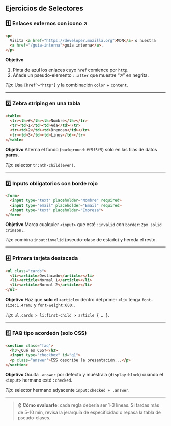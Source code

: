 ## Ejercicios de Selectores

### 1️⃣ Enlaces externos con icono ↗

```html
<p>
  Visita <a href="https://developer.mozilla.org">MDN</a> o nuestra
  <a href="/guia-interna">guía interna</a>.
</p>
```

**Objetivo**

1. Pinta de azul los enlaces cuyo `href` comience por `http`.
2. Añade un pseudo-elemento `::after` que muestre “↗” en negrita.

*Tip*: Usa `[href^="http"]` y la combinación `color` + `content`.

---

### 2️⃣ Zebra striping en una tabla

```html
<table>
  <tr><th>#</th><th>Nombre</th></tr>
  <tr><td>1</td><td>Ada</td></tr>
  <tr><td>2</td><td>Brendan</td></tr>
  <tr><td>3</td><td>Linus</td></tr>
</table>
```

**Objetivo**
Alterna el fondo (`background:#f5f5f5`) solo en las filas de datos **pares**.

*Tip*: selector `tr:nth-child(even)`.

---

### 3️⃣ Inputs obligatorios con borde rojo

```html
<form>
  <input type="text" placeholder="Nombre" required>
  <input type="email" placeholder="Email" required>
  <input type="text" placeholder="Empresa">
</form>
```

**Objetivo**
Marca cualquier `<input>` que esté `:invalid` con `border:2px solid crimson;`.

*Tip*: combina `input:invalid` (pseudo-clase de estado) y hereda el resto.

---

### 4️⃣ Primera tarjeta destacada

```html
<ul class="cards">
  <li><article>Destacado</article></li>
  <li><article>Normal 1</article></li>
  <li><article>Normal 2</article></li>
</ul>
```

**Objetivo**
Haz que **solo** el `<article>` dentro del primer `<li>` tenga `font-size:1.4rem;` y `font-weight:600;`.

*Tip*: `ul.cards > li:first-child > article { … }`.

---

### 5️⃣ FAQ tipo acordeón (solo CSS)

```html
<section class="faq">
  <h3>¿Qué es CSS?</h3>
  <input type="checkbox" id="q1">
  <p class="answer">CSS describe la presentación...</p>
</section>
```

**Objetivo**
Oculta `.answer` por defecto y muéstrala (`display:block`) cuando el `<input>` hermano esté `:checked`.

*Tip*: selector hermano adyacente `input:checked + .answer`.

---

> ⌚ **Cómo evaluarte**: cada regla debería ser 1-3 líneas. Si tardas más de 5-10 min, revisa la jerarquía de especificidad o repasa la tabla de pseudo-clases.
